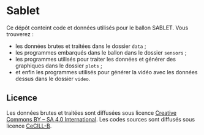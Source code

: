# Sablet

Ce dépôt conteint code et données utilisés pour le ballon SABLET. Vous trouverez :

- les données brutes et traitées dans le dossier `data` ;
- les programmes embarqués dans le ballon dans le dossier `sensors` ;
- les programmes utilisés pour traiter les données et générer des graphiques dans le dossier `plots` ;
- et enfin les programmes utilisés pour générer la vidéo avec les données dessus dans le dossier `video`.

## Licence

Les données brutes et traitées sont diffusées sous licence [Creative Commons BY – SA 4.0 International](https://creativecommons.org/licenses/by-sa/4.0/). Les codes sources sont diffusés sous licence [CeCILL-B](http://www.cecill.info/licences/Licence_CeCILL-B_V1-fr.html).

